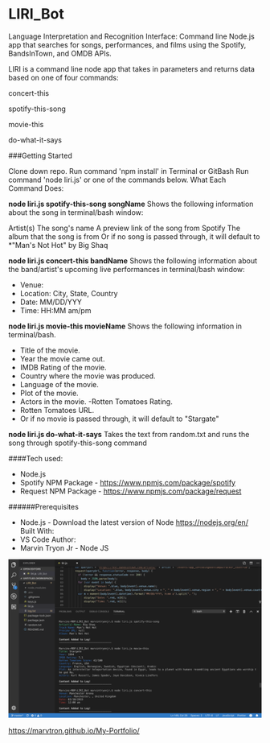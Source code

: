 # LIRI_Bot
Language Interpretation and Recognition Interface: Command line Node.js app that searches for songs, performances, and films using the Spotify, BandsInTown, and OMDB APIs.

 LIRI is a command line node app that takes in parameters and returns data based on one of four commands:

concert-this

spotify-this-song

movie-this

do-what-it-says

###Getting Started

Clone down repo.
Run command 'npm install' in Terminal or GitBash
Run command 'node liri.js' or one of the commands below.
What Each Command Does:

**node liri.js spotify-this-song songName**
Shows the following information about the song in terminal/bash window:

Artist(s)
The song's name
A preview link of the song from Spotify
The album that the song is from
Or if no song is passed through, it will default to *"Man's Not Hot" by Big Shaq

**node liri.js concert-this bandName**
Shows the following information about the band/artist's upcoming live performances in terminal/bash window: 

- Venue:
- Location: City, State, Country
- Date: MM/DD/YYY
- Time: HH:MM am/pm

**node liri.js movie-this movieName**
Shows the following information in terminal/bash.

- Title of the movie.
- Year the movie came out.
- IMDB Rating of the movie.
- Country where the movie was produced.
- Language of the movie.
- Plot of the movie.
- Actors in the movie.
 -Rotten Tomatoes Rating.
- Rotten Tomatoes URL.
- Or if no movie is passed through, it will default to "Stargate"

**node liri.js do-what-it-says**
Takes the text from random.txt and runs the song through spotify-this-song command

####Tech used:
- Node.js
- Spotify NPM Package - https://www.npmjs.com/package/spotify
- Request NPM Package - https://www.npmjs.com/package/request

######Prerequisites
- Node.js - Download the latest version of Node https://nodejs.org/en/
Built With:
- VS Code
Author:
- Marvin Tryon Jr - Node JS 

![alt text](https://github.com/marvtron/LIRI_Bot/blob/master/Screen%20Shot%202019-03-02%20at%2014.14.11.png)

https://marvtron.github.io/My-Portfolio/
